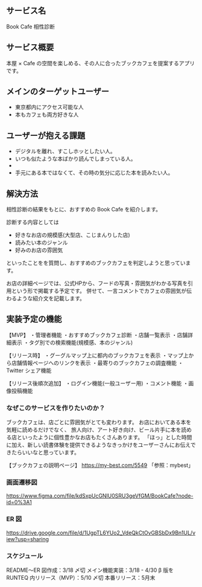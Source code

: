 ## サービス名

Book Cafe 相性診断

## サービス概要

本屋 × Cafe の空間を楽しめる、その人に合ったブックカフェを提案するアプリです。

## メインのターゲットユーザー

- 東京都内にアクセス可能な人
- 本もカフェも両方好きな人



## ユーザーが抱える課題



- デジタルを離れ、すこしホッとしたい人。
- いつも似たような本ばかり読んでしまっている人。
- 
- 手元にある本ではなくて、その時の気分に応じた本を読みたい人。

## 解決方法

相性診断の結果をもとに、おすすめの Book Cafe を紹介します。

診断する内容としては

- 好きなお店の規模感(大型店、こじまんりした店)
- 読みたい本のジャンル
- 好みのお店の雰囲気
 
 
といったことをを質問し、おすすめのブックカフェを判定しようと思っています。

お店の詳細ページでは、公式HPから、フードの写真・雰囲気がわかる写真を引用という形で掲載する予定です。
併せて、一言コメントでカフェの雰囲気が伝わるような紹介文を記載します。

## 実装予定の機能

【MVP】
・管理者機能
・おすすめブックカフェ診断
・店舗一覧表示
・店舗詳細表示
・タグ別での検索機能(規模感、本のジャンル)

【リリース時】
・グーグルマップ上に都内のブックカフェを表示
・マップ上から店舗情報ページへのリンクを表示
・最寄りのブックカフェの調査機能
・Twitter シェア機能



【リリース後順次追加】
・ログイン機能(一般ユーザー用)
・コメント機能
・画像投稿機能

### **なぜこのサービスを作りたいのか？**

ブックカフェは、店ごとに雰囲気がとても変わります。
お店においてある本を気軽に読めるだけでなく、
旅人向け、アート好き向け、ビール片手に本を読める店といったように個性豊かなお店もたくさんあります。
「ほっ」とした時間に加え、新しい読書体験を提供できるようなきっかけをユーザーさんにお伝えできたらいいなと思っています。


【ブックカフェの説明ページ】
https://my-best.com/5549
「参照：mybest」

### 画面遷移図

https://www.figma.com/file/kdSxpUcGNlU0SRU3geVfGM/BookCafe?node-id=0%3A1

### ER 図


https://drive.google.com/file/d/1UgpTL6YUo2_VdeQkCtOvGBSbDx9Bn1UL/view?usp=sharing


### スケジュール


README〜ER 図作成：3/18 〆切
メイン機能実装：3/18 - 4/30
β 版を RUNTEQ 内リリース（MVP）：5/10 〆切
本番リリース：5月末
